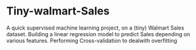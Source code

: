 # Tiny-walmart-Sales

A quick supervised machine learning project, on a (tiny) Walmart Sales dataset.
Building a linear regression model to predict Sales depending on various features. 
Performing Cross-validation to dealwith overfitting
